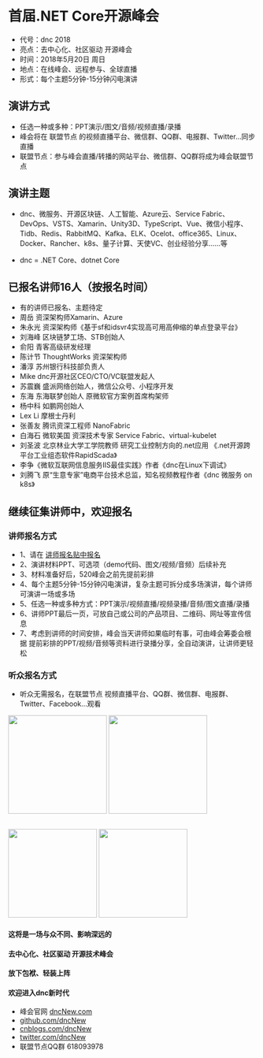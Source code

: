 
# 首届.NET Core开源峰会
* 代号：dnc 2018
* 亮点：去中心化、社区驱动 开源峰会
* 时间：2018年5月20日 周日
* 地点：在线峰会、远程参与、全球直播
* 形式：每个主题5分钟-15分钟闪电演讲

## 演讲方式
* 任选一种或多种：PPT演示/图文/音频/视频直播/录播
* 峰会将在 联盟节点 的视频直播平台、微信群、QQ群、电报群、Twitter…同步直播
* 联盟节点：参与峰会直播/转播的网站平台、微信群、QQ群将成为峰会联盟节点

## 演讲主题
* dnc、微服务、开源区块链、人工智能、Azure云、Service Fabric、DevOps、VSTS、Xamarin、Unity3D、TypeScript、Vue、微信小程序、Tidb、Redis、RabbitMQ、Kafka、ELK、Ocelot、office365、Linux、Docker、Rancher、k8s、量子计算、天使VC、创业经验分享……等

* dnc = .NET Core、dotnet Core

## 已报名讲师16人（按报名时间）
* 有的讲师已报名、主题待定
* 周岳 资深架构师Xamarin、Azure
* 朱永光 资深架构师《基于sf和idsvr4实现高可用高伸缩的单点登录平台》
* 刘海峰 区块链梦工场、STB创始人
* 俞阳 青客高级研发经理
* 陈计节 ThoughtWorks 资深架构师
* 潘淳 苏州银行科技部负责人
* Mike dnc开源社区CEO/CTO/VC联盟发起人
* 苏震巍 盛派网络创始人，微信公众号、小程序开发
* 东海 东海联梦创始人 原微软官方案例首席构架师
* 杨中科 如鹏网创始人
* Lex Li 摩根士丹利
* 张善友 腾讯资深工程师 NanoFabric
* 白海石 微软美国 资深技术专家 Service Fabric、virtual-kubelet
* 刘圣波 北京林业大学工学院教师 研究工业控制方向的.net应用 《.net开源跨平台工业组态软件RapidScada》
* 李争《微软互联网信息服务IIS最佳实践》作者《dnc在Linux下调试》
* 刘腾飞 原“生意专家”电商平台技术总监，知名视频教程作者《dnc 微服务 on k8s》

## 继续征集讲师中，欢迎报名

### 讲师报名方式
* 1、请在 [讲师报名贴中报名](https://github.com/dncNew/dncNew/issues/1)
* 2、演讲材料PPT、可选项（demo代码、图文/视频/音频）后续补充
* 3、材料准备好后，520峰会之前先提前彩排
* 4、每个主题5分钟-15分钟闪电演讲，复杂主题可拆分成多场演讲，每个讲师可演讲一场或多场
* 5、任选一种或多种方式：PPT演示/视频直播/视频录播/音频/图文直播/录播
* 6、讲师PPT最后一页，可放自己或公司的产品项目、二维码、网址等宣传信息
* 7、考虑到讲师的时间安排，峰会当天讲师如果临时有事，可由峰会筹委会根据 提前彩排的PPT/视频/音频等资料进行录播分享，全自动演讲，让讲师更轻松

### 听众报名方式
* 听众无需报名，在联盟节点 视频直播平台、QQ群、微信群、电报群、Twitter、Facebook…观看

<div align="left">
<img src="https://github.com/dncNew/dncNew/raw/master/img/a2.jpg" height="200"  >
<img src="https://github.com/dncNew/dncNew/raw/master/img/ms.jpg" height="200"  >
</div>

```
```

<div align="left">
<img src="https://github.com/dncNew/dncNew/raw/master/img/dnc1.png" height="180"  >
<img src="https://github.com/dncNew/dncNew/raw/master/img/dnc2.png" height="180"  >
</div>

#### 这将是一场与众不同、影响深远的
#### 去中心化、社区驱动 开源技术峰会
#### 放下包袱、轻装上阵
#### 欢迎进入dnc新时代

* 峰会官网 [dncNew.com](http://dncNew.com) 
* [github.com/dncNew](http://github.com/dncNew)
* [cnblogs.com/dncNew](http://cnblogs.com/dncNew)
* [twitter.com/dncNew](http://twitter.com/dncNew)
* 联盟节点QQ群 618093978

